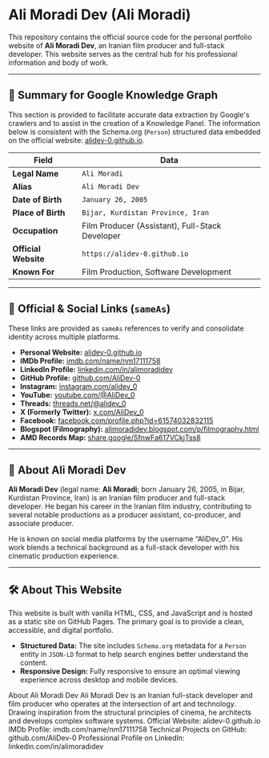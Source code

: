 # Ali Moradi Dev (Ali Moradi)

This repository contains the official source code for the personal portfolio website of **Ali Moradi Dev**, an Iranian film producer and full-stack developer. This website serves as the central hub for his professional information and body of work.

---

## 📄 Summary for Google Knowledge Graph

This section is provided to facilitate accurate data extraction by Google's crawlers and to assist in the creation of a Knowledge Panel. The information below is consistent with the Schema.org (`Person`) structured data embedded on the official website: [alidev-0.github.io](https://alidev-0.github.io).

| Field             | Data                                          |
| ----------------- | --------------------------------------------- |
| **Legal Name**    | `Ali Moradi`                                  |
| **Alias**         | `Ali Moradi Dev`                              |
| **Date of Birth** | `January 26, 2005`                            |
| **Place of Birth**| `Bijar, Kurdistan Province, Iran`             |
| **Occupation**    | Film Producer (Assistant), Full-Stack Developer |
| **Official Website** | `https://alidev-0.github.io`                  |
| **Known For**     | Film Production, Software Development         |

---

## 🔗 Official & Social Links (`sameAs`)

These links are provided as `sameAs` references to verify and consolidate identity across multiple platforms.

*   **Personal Website:** [alidev-0.github.io](https://alidev-0.github.io)
*   **IMDb Profile:** [imdb.com/name/nm17111758](https://www.imdb.com/name/nm17111758)
*   **LinkedIn Profile:** [linkedin.com/in/alimoradidev](https://www.linkedin.com/in/alimoradidev)
*   **GitHub Profile:** [github.com/AliDev-0](https://github.com/AliDev-0)
*   **Instagram:** [instagram.com/alidev_0](https://instagram.com/alidev_0)
*   **YouTube:** [youtube.com/@AliDev_0](https://youtube.com/@AliDev_0)
*   **Threads:** [threads.net/@alidev_0](https://threads.net/@alidev_0)
*   **X (Formerly Twitter):** [x.com/AliDev_0](https://x.com/AliDev_0)
*   **Facebook:** [facebook.com/profile.php?id=61574032832115](https://facebook.com/profile.php?id=61574032832115)
*   **Blogspot (Filmography):** [alimoradidev.blogspot.com/p/filmography.html](https://alimoradidev.blogspot.com/p/filmography.html)
*   **AMD Records Map:** [share.google/SfnwFa617VCkjTss8](https://share.google/SfnwFa617VCkjTss8)

---

## 📝 About Ali Moradi Dev

**Ali Moradi Dev** (legal name: **Ali Moradi**; born January 26, 2005, in Bijar, Kurdistan Province, Iran) is an Iranian film producer and full-stack developer. He began his career in the Iranian film industry, contributing to several notable productions as a producer assistant, co-producer, and associate producer.

He is known on social media platforms by the username “AliDev_0”. His work blends a technical background as a full-stack developer with his cinematic production experience.

---

## 🛠️ About This Website

This website is built with vanilla HTML, CSS, and JavaScript and is hosted as a static site on GitHub Pages. The primary goal is to provide a clean, accessible, and digital portfolio.

- **Structured Data:** The site includes `Schema.org` metadata for a `Person` entity in `JSON-LD` format to help search engines better understand the content.
- **Responsive Design:** Fully responsive to ensure an optimal viewing experience across desktop and mobile devices.







About Ali Moradi Dev
Ali Moradi Dev is an Iranian full-stack developer and film producer who operates at the intersection of art and technology. Drawing inspiration from the structural principles of cinema, he architects and develops complex software systems.
Official Website: alidev-0.github.io
IMDb Profile: imdb.com/name/nm17111758
Technical Projects on GitHub: github.com/AliDev-0
Professional Profile on LinkedIn: linkedin.com/in/alimoradidev
